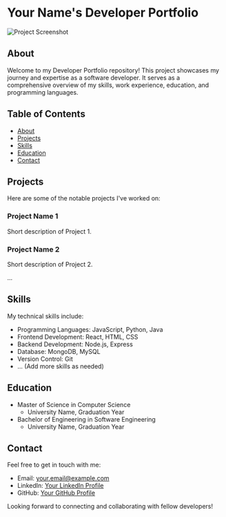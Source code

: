 # Your Name's Developer Portfolio

![Project Screenshot](screenshot.png)

## About

Welcome to my Developer Portfolio repository! This project showcases my journey and expertise as a software developer. It serves as a comprehensive overview of my skills, work experience, education, and programming languages.

## Table of Contents

- [About](#about)
- [Projects](#projects)
- [Skills](#skills)
- [Education](#education)
- [Contact](#contact)

## Projects

Here are some of the notable projects I've worked on:

### Project Name 1

Short description of Project 1.

### Project Name 2

Short description of Project 2.

...

## Skills

My technical skills include:

- Programming Languages: JavaScript, Python, Java
- Frontend Development: React, HTML, CSS
- Backend Development: Node.js, Express
- Database: MongoDB, MySQL
- Version Control: Git
- ... (Add more skills as needed)

## Education

- Master of Science in Computer Science
  - University Name, Graduation Year
- Bachelor of Engineering in Software Engineering
  - University Name, Graduation Year

## Contact

Feel free to get in touch with me:

- Email: your.email@example.com
- LinkedIn: [Your LinkedIn Profile](https://www.linkedin.com/in/yourprofile/)
- GitHub: [Your GitHub Profile](https://github.com/yourusername)

Looking forward to connecting and collaborating with fellow developers!
